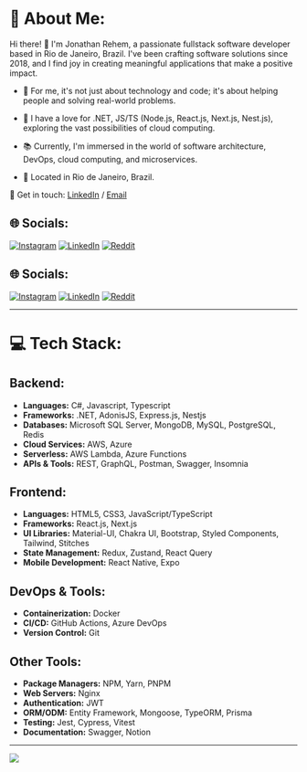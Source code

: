 # 💫 About Me:

Hi there! 👋 I'm Jonathan Rehem, a passionate fullstack software developer based in Rio de Janeiro, Brazil. I've been crafting software solutions since 2018, and I find joy in creating meaningful applications that make a positive impact.

- 🚀 For me, it's not just about technology and code; it's about helping people and solving real-world problems.
- 💜 I have a love for .NET, JS/TS (Node.js, React.js, Next.js, Nest.js), exploring the vast possibilities of cloud computing.

- 📚 Currently, I'm immersed in the world of software architecture, DevOps, cloud computing, and microservices.
- 📍 Located in Rio de Janeiro, Brazil.

💬 Get in touch:
[LinkedIn](https://www.linkedin.com/in/jonathan-rehem/) / [Email](mailto:jonathan.de.oliveira@live.com)

## 🌐 Socials:
[![Instagram](https://img.shields.io/badge/Instagram-%23E4405F.svg?logo=Instagram&logoColor=white)](https://www.instagram.com/jonathan.o.rehem/) [![LinkedIn](https://img.shields.io/badge/LinkedIn-%230077B5.svg?logo=linkedin&logoColor=white)](https://www.linkedin.com/in/jonathan-rehem/) [![Reddit](https://img.shields.io/badge/Reddit-%23FF4500.svg?logo=Reddit&logoColor=white)](https://reddit.com/user/90srehem)



## 🌐 Socials:
[![Instagram](https://img.shields.io/badge/Instagram-%23E4405F.svg?logo=Instagram&logoColor=white)](https://www.instagram.com/jonathan.o.rehem/) [![LinkedIn](https://img.shields.io/badge/LinkedIn-%230077B5.svg?logo=linkedin&logoColor=white)](https://www.linkedin.com/in/jonathan-rehem/) [![Reddit](https://img.shields.io/badge/Reddit-%23FF4500.svg?logo=Reddit&logoColor=white)](https://reddit.com/user/90srehem) 
___
# 💻 Tech Stack:

## Backend:
- **Languages:** C#, Javascript, Typescript
- **Frameworks:** .NET, AdonisJS, Express.js, Nestjs
- **Databases:** Microsoft SQL Server, MongoDB, MySQL, PostgreSQL, Redis
- **Cloud Services:** AWS, Azure
- **Serverless:** AWS Lambda, Azure Functions
- **APIs & Tools:** REST, GraphQL, Postman, Swagger, Insomnia

## Frontend:
- **Languages:** HTML5, CSS3, JavaScript/TypeScript
- **Frameworks:** React.js, Next.js
- **UI Libraries:** Material-UI, Chakra UI, Bootstrap, Styled Components, Tailwind, Stitches
- **State Management:** Redux, Zustand, React Query
- **Mobile Development:** React Native, Expo

## DevOps & Tools:
- **Containerization:** Docker
- **CI/CD:** GitHub Actions, Azure DevOps
- **Version Control:** Git

## Other Tools:
- **Package Managers:** NPM, Yarn, PNPM
- **Web Servers:** Nginx
- **Authentication:** JWT
- **ORM/ODM:** Entity Framework, Mongoose, TypeORM, Prisma
- **Testing:** Jest, Cypress, Vitest
- **Documentation:** Swagger, Notion

---
[![](https://visitcount.itsvg.in/api?id=90sRehem&icon=0&color=0)](https://visitcount.itsvg.in)
